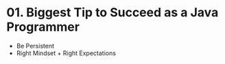 # 01. Biggest Tip to Succeed as a Java Programmer

- Be Persistent
- Right Mindset + Right Expectations
